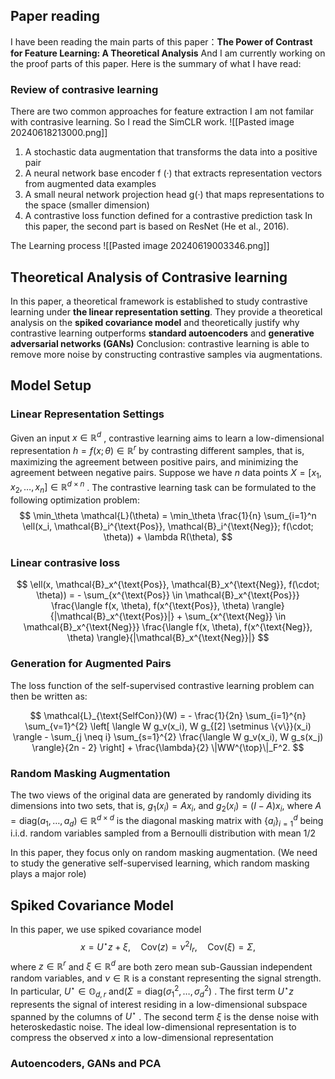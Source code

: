 ## Paper reading 
I have been reading the main parts of this paper：**The Power of Contrast for Feature Learning: A Theoretical Analysis**  And I am currently working on the proof parts of this paper. Here is the summary of what I have read:

### Review of contrasive learning
There are two common approaches for feature extraction I am not familar with contrasive learning. So I read the SimCLR work.
![[Pasted image 20240618213000.png]]
1. A stochastic data augmentation that transforms the data into a positive pair
2. A neural network base encoder f (·) that extracts representation vectors from augmented data examples
3. A small neural network projection head g(·) that maps representations to the space (smaller dimension)
4. A contrastive loss function defined for a contrastive prediction task
In this paper, the second part is based on ResNet (He et al., 2016).

The Learning process
![[Pasted image 20240619003346.png]]
## Theoretical Analysis of Contrasive learning

In this paper, a theoretical framework is established to study contrastive learning under **the linear representation setting**. They provide a theoretical analysis on the **spiked covariance model** and theoretically justify why contrastive learning outperforms **standard autoencoders** and **generative adversarial networks (GANs)** 
Conclusion: contrastive learning is able to remove more noise by constructing contrastive samples via augmentations.
## Model Setup
### Linear Representation Settings

Given an input  $x \in \mathbb{R}^d$ , contrastive learning aims to learn a low-dimensional representation $h = f(x; \theta) \in \mathbb{R}^r$ by contrasting different samples, that is, maximizing the agreement between positive pairs, and minimizing the agreement between negative pairs. Suppose we have $n$ data points  $X = [x_1, x_2, \ldots, x_n] \in \mathbb{R}^{d \times n}$ . The contrastive learning task can be formulated to the following optimization problem: 
$$
\min_\theta \mathcal{L}(\theta) = \min_\theta \frac{1}{n} \sum_{i=1}^n \ell(x_i, \mathcal{B}_i^{\text{Pos}}, \mathcal{B}_i^{\text{Neg}}; f(\cdot; \theta)) + \lambda R(\theta),
$$
### Linear contrasive loss
$$ 
\ell(x, \mathcal{B}_x^{\text{Pos}}, \mathcal{B}_x^{\text{Neg}}, f(\cdot; \theta)) = - \sum_{x^{\text{Pos}} \in \mathcal{B}_x^{\text{Pos}}} \frac{\langle f(x, \theta), f(x^{\text{Pos}}, \theta) \rangle}{|\mathcal{B}_x^{\text{Pos}}|} + \sum_{x^{\text{Neg}} \in \mathcal{B}_x^{\text{Neg}}} \frac{\langle f(x, \theta), f(x^{\text{Neg}}, \theta) \rangle}{|\mathcal{B}_x^{\text{Neg}}|}
$$

### Generation for Augmented Pairs 
The loss function of the self-supervised contrastive learning problem can then be written as: 

$$ \mathcal{L}_{\text{SelfCon}}(W) = - \frac{1}{2n} \sum_{i=1}^{n} \sum_{v=1}^{2} \left[ \langle W g_v(x_i), W g_{[2] \setminus \{v\}}(x_i) \rangle - \sum_{j \neq i} \sum_{s=1}^{2} \frac{\langle W g_v(x_i), W g_s(x_j) \rangle}{2n - 2} \right] + \frac{\lambda}{2} \|WW^{\top}\|_F^2.
$$
### Random Masking Augmentation
The two views of the original data are generated by randomly dividing its dimensions into two sets, that is, $g_1(x_i) = A x_i$, and $g_2(x_i) = (I - A) x_i$, where $A = \text{diag}(a_1, \ldots, a_d) \in \mathbb{R}^{d \times d}$ is the diagonal masking matrix with $\{a_i\}_{i=1}^{d}$ being i.i.d. random variables sampled from a Bernoulli distribution with mean $1/2$ 

In this paper, they focus only on random masking augmentation. (We need to study the generative self-supervised learning, which random masking plays a major role)

## Spiked Covariance Model
In this paper, we use spiked covariance model
$$ 
x = U^\star z + \xi, \quad \text{Cov}(z) = \nu^2 I_r, \quad \text{Cov}(\xi) = \Sigma, 
$$
where $z \in \mathbb{R}^r$ and $\xi \in \mathbb{R}^d$  are both zero mean sub-Gaussian independent random variables, and  $\nu \in \mathbb{R}$  is a constant representing the signal strength. In particular,  $U^\star \in \mathbb{O}_{d,r}$  and$(\Sigma = \text{diag}(\sigma_1^2, \ldots, \sigma_d^2)$ . The first term  $U^\star z$  represents the signal of interest residing in a low-dimensional subspace spanned by the columns of  $U^\star$ . The second term $\xi$ is the dense noise with heteroskedastic noise. 
The ideal low-dimensional representation is to compress the observed $x$ into a low-dimensional representation
### Autoencoders, GANs and PCA


